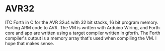 # AVR32
ITC Forth in C for the AVR 32u4 with 32 bit stacks, 16 bit program memory. Porting ARM code to AVR. The VM is written with Arduino Wiring, and Forth core and app are written using a target compiler written in gforth. The Forth compiler's output is a memory array that's used when compiling the VM. I hope that makes sense.

